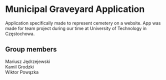 # Municipal Graveyard Application

Application specifically made to represent cemetery on a website. App was made for team project during our time at University of Technology in Częstochowa.

## Group members
Mariusz Jędrzejewski\
Kamil Grodzki\
Wiktor Powązka
